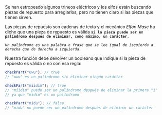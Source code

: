 Se han estropeado algunos trineos eléctricos y los elfos están buscando piezas de repuesto para arreglarlos, pero no tienen claro si las piezas que tienen sirven.

Las piezas de repuesto son cadenas de texto y el mecánico _Elfon Masc_ ha dicho que una pieza de repuesto es válida **`si la pieza puede ser un palíndromo después de eliminar, como máximo, un carácter.`**

_`Un palíndromo es una palabra o frase que se lee igual de izquierda a derecha que de derecha a izquierda.`_

Nuestra función debe devolver un booleano que indique si la pieza de repuesto es válida o no con esa regla:

```js
checkPart("uwu"); // true
// "uwu" es un palíndromo sin eliminar ningún carácter

checkPart("miidim"); // true
// "miidim" puede ser un palíndromo después de eliminar la primera "i"
// ya que "midim" es un palíndromo

checkPart("midu"); // false
// "midu" no puede ser un palíndromo después de eliminar un carácter
```
